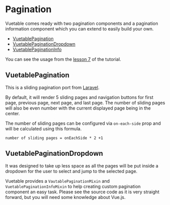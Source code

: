 # Pagination

Vuetable comes ready with two pagination components and a pagination information component which you can extend to easily build your own.
- [VuetablePagination](VuetablePagination)
- [VuetablePaginationDropdown](VuetablePaginationDropDown)
- [VuetablePaginationInfo](VuetablePaginationInfo)

You can see the usage from the [lesson 7](https://github.com/ratiw/vuetable-2-tutorial/blob/master/doc/lesson-07.md) of the tutorial.

## VuetablePagination

This is a sliding pagination port from [Laravel](https://laravel.com).

By default, it will render 5 sliding pages and navigation buttons for first page, previous page, next page, and last page. The number of sliding pages will also be even number with the current displayed page being in the center. 

The number of sliding pages can be configured via `on-each-side` prop and will be calculated using this formula.
```
number of sliding pages = onEachSide * 2 +1
```

## VuetablePaginationDropdown

It was designed to take up less space as all the pages will be put inside a dropdown for the user to select and jump to the selected page.

Vuetable provides a `VautablePaginationMixin` and `VuetablePaginationInfoMixin` to help creating custom pagination component an easy task. Please see the source code as it is very straight forward, but you will need some knowledge about Vue.js.
